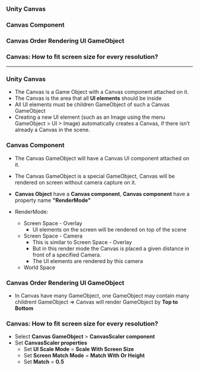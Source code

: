 
### Unity Canvas
### Canvas Component
### Canvas Order Rendering UI GameObject 
### Canvas: How to fit screen size for every resolution?

----------------------------------------------------------

### Unity Canvas

* The Canvas is a Game Object with a Canvas component attached on it.
* The Canvas is the area that all **UI elements** should be inside
* All UI elements must be children GameObject of such a Canvas GameObject
* Creating a new UI element (such as an Image using the menu GameObject > UI > Image) automatically creates a Canvas, if there isn’t already a Canvas in the scene.

### Canvas Component

* The Canvas GameObject will have a Canvas UI component attached on it.
* The Canvas GameObject is a special GameObject, Canvas will be rendered on screen without camera capture on it.

* **Canvas Object** have a **Canvas component**,  **Canvas component** have a property name **"RenderMode"**
 * RenderMode: 
   * Screen Space - Overlay
     * UI elements on the screen will be rendered on top of the scene
   * Screen Space - Camera
     * This is similar to Screen Space - Overlay
     * But in this render mode the Canvas is placed a given distance in front of a specified Camera. 
     * The UI elements are rendered by this camera
   * World Space
  
### Canvas Order Rendering UI GameObject

* In Canvas have many GameObject, one GameObject may contain many childrent GameObject => Canvas will render GameObject by **Top to Bottom**

### Canvas: How to fit screen size for every resolution?

* Select **Canvas GameObject** > **CanvasScaler component**
* Set **CanvasScaler properties**
  * Set **UI Scale Mode** = **Scale With Screen Size**
  * Set **Screen Match Mode** = **Match With Or Height**
  * Set **Match** = **0.5**

